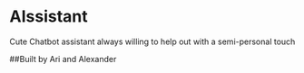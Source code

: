 # AIssistant
Cute Chatbot assistant always willing to help out with a semi-personal touch

##Built by Ari and Alexander
